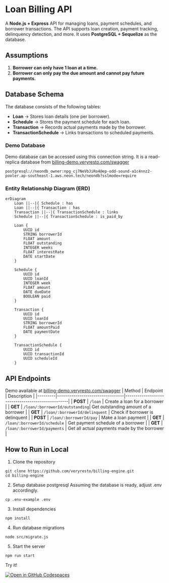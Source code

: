 # Loan Billing API  

A **Node.js + Express** API for managing loans, payment schedules, and borrower transactions. The API supports loan creation, payment tracking, delinquency detection, and more. It uses **PostgreSQL + Sequelize** as the database.  



## Assumptions  

1. **Borrower can only have 1 loan at a time.**  
2. **Borrower can only pay the due amount and cannot pay future payments.**  


## Database Schema  

The database consists of the following tables:  

- **Loan** → Stores loan details (one per borrower).  
- **Schedule** → Stores the payment schedule for each loan.  
- **Transaction** → Records actual payments made by the borrower.  
- **TransactionSchedule** → Links transactions to scheduled payments.  

### Demo Database
Demo database can be accessed using this connection string. It is a read-replica database from [billing-demo.veryresto.com/swagger](https://billing-demo.veryresto.com/swagger)
```
postgresql://neondb_owner:npg_cj7NeVbJiRo4@ep-odd-sound-a1c4nnz2-pooler.ap-southeast-1.aws.neon.tech/neondb?sslmode=require
```

### Entity Relationship Diagram (ERD)  

```mermaid
erDiagram
    Loan ||--|{ Schedule : has
    Loan ||--|{ Transaction : has
    Transaction ||--|{ TransactionSchedule : links
    Schedule ||--|{ TransactionSchedule : is_paid_by

    Loan {
        UUID id
        STRING borrowerId
        FLOAT amount
        FLOAT outstanding
        INTEGER weeks
        FLOAT interestRate
        DATE startDate
    }

    Schedule {
        UUID id
        UUID loanId
        INTEGER week
        FLOAT amount
        DATE dueDate
        BOOLEAN paid
    }

    Transaction {
        UUID id
        UUID loanId
        STRING borrowerId
        FLOAT amountPaid
        DATE paymentDate
    }

    TransactionSchedule {
        UUID id
        UUID transactionId
        UUID scheduleId
    }
```

## API Endpoints
Demo available at [billing-demo.veryresto.com/swagger](https://billing-demo.veryresto.com/swagger)
| Method  | Endpoint                        | Description                                      |
|---------|---------------------------------|--------------------------------------------------|
| **POST** | `/loan`                        | Create a loan for a borrower                    |
| **GET**  | `/loan/:borrowerId/outstanding`| Get outstanding amount of a borrower            |
| **GET**  | `/loan/:borrowerId/delinquent` | Check if borrower is delinquent                 |
| **POST** | `/loan/:borrowerId/pay`        | Make a loan payment                             |
| **GET**  | `/loan/:borrowerId/schedule`   | Get payment schedule of a borrower              |
| **GET**  | `/loan/:borrowerId/payments`   | Get all actual payments made by the borrower    |

## How to Run in Local
1. Clone the repository
```
git clone https://github.com/veryresto/billing-engine.git
cd billing-engine
```

2. Setup database postgresql
Assuming the database is ready, adjust .env accordingly.
```
cp .env-example .env
```
3. Install dependencies
```
npm install
```
4. Run database migrations
```
node src/migrate.js
```
5. Start the server
```
npm run start
```

Try it!

[![Open in GitHub Codespaces](https://github.com/codespaces/badge.svg)](https://codespaces.new/veryresto/billing-engine)
